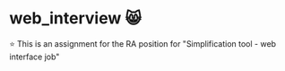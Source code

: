 # web_interview :smile_cat:

:star: This is an assignment for the RA position for "Simplification tool - web interface job"
